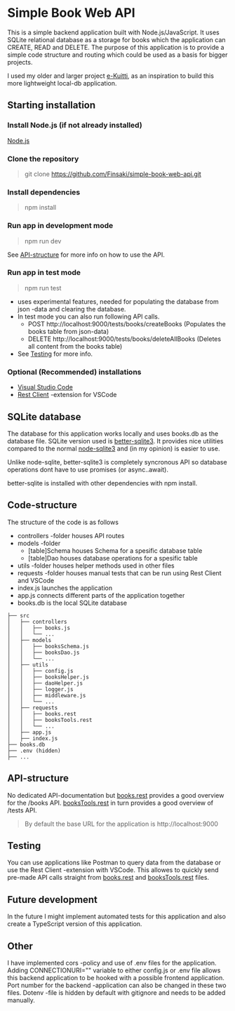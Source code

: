 # Simple Book Web API

This is a simple backend application built with Node.js/JavaScript. It uses SQLite relational database as a storage for books which the application can CREATE, READ and DELETE. The purpose of this application is to provide a simple code structure and routing which could be used as a basis for bigger projects.

I used my older and larger project [e-Kuitti](https://github.com/Finsaki/ekuitti-backend), as an inspiration to build this more lightweight local-db application.

## Starting installation

### Install Node.js (if not already installed)

[Node.js](https://nodejs.org/en)

### Clone the repository

> git clone https://github.com/Finsaki/simple-book-web-api.git

### Install dependencies

> npm install

### Run app in development mode

> npm run dev

See [API-structure](#api-structure) for more info on how to use the API.

### Run app in test mode

> npm run test

- uses experimental features, needed for populating the database from json -data and clearing the database.
- In test mode you can also run following API calls.
  - POST http://localhost:9000/tests/books/createBooks (Populates the books table from json-data)
  - DELETE http://localhost:9000/tests/books/deleteAllBooks (Deletes all content from the books table)
- See [Testing](#testing) for more info.

### Optional (Recommended) installations

- [Visual Studio Code](https://code.visualstudio.com/)
- [Rest Client](https://marketplace.visualstudio.com/items?itemName=humao.rest-client) -extension for VSCode

## SQLite database

The database for this application works locally and uses books.db as the database file. SQLite version used is [better-sqlite3](https://www.npmjs.com/package/better-sqlite3). It provides nice utilities compared to the normal [node-sqlite3](https://www.npmjs.com/package/sqlite3) and (in my opinion) is easier to use.

Unlike node-sqlite, better-sqlite3 is completely syncronous API so database operations dont have to use promises (or async..await).

better-sqlite is installed with other dependencies with npm install.

## Code-structure

The structure of the code is as follows

- controllers -folder houses API routes
- models -folder
  - [table]Schema houses Schema for a spesific database table
  - [table]Dao houses database operations for a spesific table
- utils -folder houses helper methods used in other files
- requests -folder houses manual tests that can be run using Rest Client and VSCode
- index.js launches the application
- app.js connects different parts of the application together
- books.db is the local SQLite database

```
├── src
│   ├── controllers
│   │   ├── books.js
│   │   └── ...
│   ├── models
│   │   ├── booksSchema.js
│   │   ├── booksDao.js
│   │   └── ...
│   ├── utils
│   │   ├── config.js
│   │   ├── booksHelper.js
│   │   ├── daoHelper.js
│   │   ├── logger.js
│   │   ├── middleware.js
│   │   └── ...
│   ├── requests
│   │   ├── books.rest
│   │   ├── booksTools.rest
│   │   └── ...
│   ├── app.js
│   ├── index.js
├── books.db
├── .env (hidden)
├── ...
```

## API-structure

No dedicated API-documentation but [books.rest](src/requests/books.rest) provides a good overview for the /books API. [booksTools.rest](src/requests/booksTools.rest) in turn provides a good overview of /tests API.

> By default the base URL for the application is http://localhost:9000

## Testing

You can use applications like Postman to query data from the database or use the Rest Client -extension with VSCode. This allowes to quickly send pre-made API calls straight from [books.rest](src/requests/books.rest) and [booksTools.rest](src/requests/booksTools.rest) files.

## Future development

In the future I might implement automated tests for this application and also create a TypeScript version of this application.

## Other

I have implemented cors -policy and use of .env files for the application. Adding CONNECTIONURI="" variable to either config.js or .env file allows this backend application to be hooked with a possible frontend application. Port number for the backend -application can also be changed in these two files. Dotenv -file is hidden by default with gitignore and needs to be added manually.
